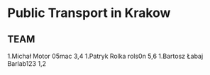 # Public Transport in Krakow

## TEAM

1.Michał Motor 05mac  3,4
1.Patryk Rolka rols0n 5,6
1.Bartosz Łabaj Barlab123 1,2